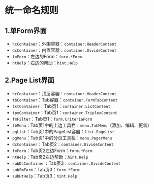 # 统一命名规则

## 1.单Form界面

* `hcContainer`：外围容器：`container.HeaderContent`
* `dcContainer`：内置容器：`container.DivideContent`
* `fmForm`：左边的Form：`form.*Form`
* `htHelp`：右边的帮助：`hint.Help`

## 2.Page List界面

* `hcContainer`：顶层容器：`container.HeaderContent`
* `tbContainer`：Tab容器：`container.FormTabContent`
* `lstContainer`：Tab页1：`container.ListContent`
* `tpxContainer`：Tab页1：`container.TriplexContent`
* `fmFilter`：Tab页1：`form.CriteriaForm`
* `tbMenu`：Tab页1中的上边工具栏：`menu.TabMenu`（添加、编辑、更新）
* `pgList`：Tab页1中的PageList容器：`list.PageList`
* `pgMenu`：Tab页1中的分页工具栏：`menu.PagerMenu`
* `dcContainer`：Tab页2：`container.DivideContent`
* `fmForm`：Tab页2左边Form：`form.*Form`
* `htHelp`：Tab页2右边帮助：`hint.Help`
* `subDcContainer`：Tab页3：`container.DivideContent`
* `subFmForm`：Tab页3：`form.*Form`
* `subHtHelp`：Tab页3：`hint.Help`
